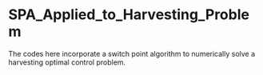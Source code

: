 # SPA_Applied_to_Harvesting_Problem
The codes here incorporate a switch point algorithm to numerically solve a harvesting optimal control problem. 
